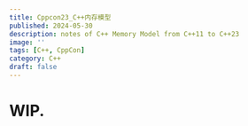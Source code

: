 ```yaml
---
title: Cppcon23_C++内存模型
published: 2024-05-30
description: notes of C++ Memory Model from C++11 to C++23
image: ''
tags: [C++, CppCon]
category: C++
draft: false 
---
```


# WIP.
